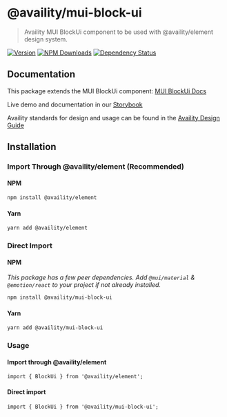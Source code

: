 # @availity/mui-block-ui

> Availity MUI BlockUi component to be used with @availity/element design system.

[![Version](https://img.shields.io/npm/v/@availity/mui-block-ui.svg?style=for-the-badge)](https://www.npmjs.com/package/@availity/mui-block-ui)
[![NPM Downloads](https://img.shields.io/npm/dt/@availity/mui-block-ui.svg?style=for-the-badge)](https://www.npmjs.com/package/@availity/mui-block-ui)
[![Dependency Status](https://img.shields.io/librariesio/release/npm/@availity/mui-block-ui?style=for-the-badge)](https://github.com/Availity/element/blob/main/packages/mui-block-ui/package.json)

## Documentation

This package extends the MUI BlockUi component: [MUI BlockUi Docs](https://mui.com/components/block-ui/)

Live demo and documentation in our [Storybook](https://availity.github.io/element/?path=/docs/components-block-ui-introduction--docs)

Availity standards for design and usage can be found in the [Availity Design Guide](https://design.availity.com/2e36e50c7)

## Installation

### Import Through @availity/element (Recommended)

#### NPM

```bash
npm install @availity/element
```

#### Yarn

```bash
yarn add @availity/element
```

### Direct Import

#### NPM

_This package has a few peer dependencies. Add `@mui/material` & `@emotion/react` to your project if not already installed._

```bash
npm install @availity/mui-block-ui
```

#### Yarn

```bash
yarn add @availity/mui-block-ui
```

### Usage

#### Import through @availity/element

```tsx
import { BlockUi } from '@availity/element';
```

#### Direct import

```tsx
import { BlockUi } from '@availity/mui-block-ui';
```

